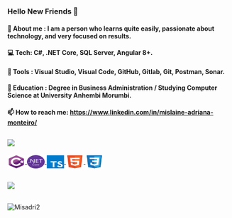 ### Hello New Friends 👋
####  👩 About me : I am a person who learns quite easily, passionate about technology, and very focused on results.
####  💻 Tech: C#, .NET Core, SQL Server, Angular 8+.
####  🔨 Tools : Visual Studio, Visual Code, GitHub, Gitlab, Git, Postman, Sonar.
####  📖 Education : Degree in Business Administration / Studying Computer Science at University Anhembi Morumbi.
####  📫 How to reach me: https://www.linkedin.com/in/mislaine-adriana-monteiro/
##

<div>
  <a href="https://github.com/Misadri2">
  <img height="180em" src="https://github-readme-stats.vercel.app/api/top-langs/?username=Misadri2&layout=compact&langs_count=7&theme=dracula"/>
</div>

  <div style="display: inline_block"><br>
   <img align="center" alt="Csharp" height="30" width="40" src="https://raw.githubusercontent.com/devicons/devicon/master/icons/csharp/csharp-original.svg">
   <img align="center" alt="dotnet" height="30" width="40" src="https://github.com/devicons/devicon/blob/master/icons/dotnetcore/dotnetcore-original.svg">
   <img align="center" alt="TS" height="30" width="40" src="https://github.com/devicons/devicon/blob/master/icons/typescript/typescript-plain.svg"> 
  <img align="center" alt="HTML" height="30" width="40" src="https://raw.githubusercontent.com/devicons/devicon/master/icons/html5/html5-original.svg">
  <img align="center" alt="CSS" height="30" width="40" src="https://raw.githubusercontent.com/devicons/devicon/master/icons/css3/css3-original.svg"> 
  
 </div>
  
  ##
  
  <div>
    <a href="https://www.linkedin.com/in/mislaine-adriana-monteiro/" target="_blank"><img src="https://img.shields.io/badge/-LinkedIn-%230077B5?style=for-the-badge&logo=linkedin&logoColor=white" target="_blank"></a>    
   </div>
  
  ##
  
  <div>
     <img src="https://komarev.com/ghpvc/?username=Misadri2&color=green" alt="Misadri2" /> 
  </div>
    

